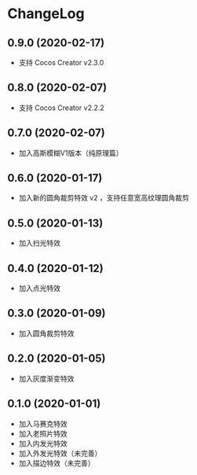 # ChangeLog

## 0.9.0 (2020-02-17)

- 支持 Cocos Creator v2.3.0

## 0.8.0 (2020-02-07)

- 支持 Cocos Creator v2.2.2

## 0.7.0 (2020-02-07)

- 加入高斯模糊V1版本（纯原理篇）

## 0.6.0 (2020-01-17)

- 加入新的圆角裁剪特效 v2 ，支持任意宽高纹理圆角裁剪

## 0.5.0 (2020-01-13)

- 加入扫光特效

## 0.4.0 (2020-01-12)

- 加入点光特效

## 0.3.0 (2020-01-09)

- 加入圆角裁剪特效

## 0.2.0 (2020-01-05)

- 加入灰度渐变特效

## 0.1.0 (2020-01-01)

- 加入马赛克特效
- 加入老照片特效
- 加入内发光特效
- 加入外发光特效（未完善）
- 加入描边特效（未完善）